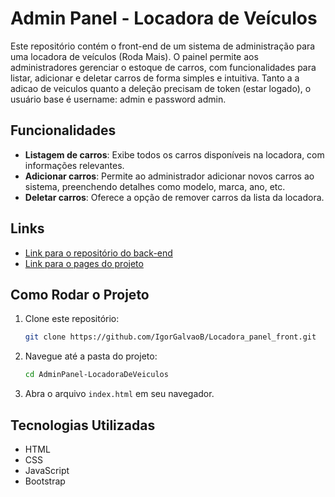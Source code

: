 # Admin Panel - Locadora de Veículos

Este repositório contém o front-end de um sistema de administração para uma locadora de veículos (Roda Mais). O painel permite aos administradores gerenciar o estoque de carros, com funcionalidades para listar, adicionar e deletar carros de forma simples e intuitiva. 
Tanto a a adicao de veiculos quanto a deleção precisam de token (estar logado), o usuário base é username: admin e password admin. 


## Funcionalidades

- **Listagem de carros**: Exibe todos os carros disponíveis na locadora, com informações relevantes.
- **Adicionar carros**: Permite ao administrador adicionar novos carros ao sistema, preenchendo detalhes como modelo, marca, ano, etc.
- **Deletar carros**: Oferece a opção de remover carros da lista da locadora.

## Links

- [Link para o repositório do back-end](https://github.com/IgorGalvaoB/Locadora_panel_front)
- [Link para o pages do projeto](https://igorgalvaob.github.io/Locadora_panel_front/pages/home.html)
## Como Rodar o Projeto

1. Clone este repositório:
   ```bash
   git clone https://github.com/IgorGalvaoB/Locadora_panel_front.git
   ```

2. Navegue até a pasta do projeto:
   ```bash
   cd AdminPanel-LocadoraDeVeiculos
   ```

3. Abra o arquivo `index.html` em seu navegador.

## Tecnologias Utilizadas

- HTML
- CSS
- JavaScript
- Bootstrap
